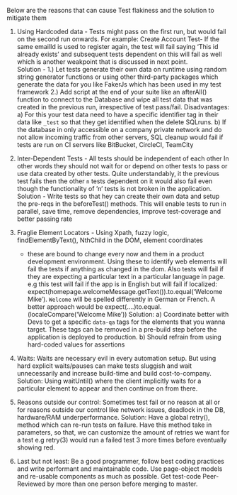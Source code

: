 Below are the reasons that can cause Test flakiness and the solution to mitigate them

1. Using Hardcoded data - Tests might pass on the first run, but would fail on the second run onwards. For example: 
  Create Account Test- If the same emailId is used to register again, the test will fail saying ‘This id already exists’ 
  and subsequent tests dependent on this will fail as well which is another weakpoint that is discussed in next point.  
  Solution - 1.) Let tests generate their own data on runtime using random string generator functions or using 
  other third-party packages which generate the data for you like FakerJs which has been used in my test framework
             2.) Add script at the end of your suite like an afterAll() function to connect to the Database and wipe all test data 
             that was created in the previous run,  irrespective of test pass/fail. 
              Disadvantages: a) For this your test data need to have a specific identifier tag in their data like `_test` so that 
                                they get identified when the delete SQLruns. 
                             b) If the database in only accessible on a company private network and do not allow incoming traffic 
                                from other servers, SQL cleanup would fail if tests are run on CI servers like BitBucket, CircleCI, TeamCity

2. Inter-Dependent Tests - All tests should be independent of each other In other words they should not wait for or depend on other tests to 
   pass or use data created by other tests. Quite understandably, it the previous test fails then the other `n` tests dependent on it would 
   also fail even though the functionality of ’n’ tests is not broken in the application.
   Solution - Write tests so that hey can create their own data and setup the pre-reqs in the beforeTest() methods. 
   This will enable tests to run in parallel, save time, remove dependencies, improve test-coverage and better passing rate

3. Fraglie Element Locators - Using Xpath, fuzzy logic, findElementByText(), NthChild in the DOM, element coordinates 
   - these are bound to change every now and them in a product development environment. 
   Using these to identify web elements will fail the tests if anything as changed in the dom. 
   Also tests will fail if they are expecting a particular text in a particular language in page. 
   e.g this test will fail if the app is in English but will fail if localized: expect(homepage.welcomeMessage.getText()).to.equal(‘Welcome Mike’). 
   `Welcome` will be spelled differently in German or French.  A better approach would be expect(….)to.equal.(localeCompare(‘Welcome Mike’))
   Solution: a) Coordinate better with Devs to get a specific `data-qa` tags for the elements that you wanna target. 
                These tags can be removed in a pre-build step before the application is deployed to production. 
             b) Should refrain from using hard-coded values for assertions

4. Waits: Waits are necessary evil in every automation setup. But using hard explicit waits/pauses can make tests sluggish and wait unnecessarily and 
   increase build-time and build cost-to-company. 
   Solution: Using waitUntil() where the client implicitly waits for a particular element to appear and then continue on from there.

5. Reasons outside our control: Sometimes test fail or no reason at all or for reasons outside our control like network issues, deadlock in the DB,
   hardware/RAM underperformance. 
   Solution: Have a global retry(), method which can re-run tests on failure. Have this method take in parameters, so that, we can customize the amount
   of retries we want for a test e.g retry(3) would run a failed test 3 more times before eventually showing red.

6. Last but not least: Be a good programmer, follow best coding practices and write performant and maintainable code. Use page-object models and re-usable components
   as much as possible. Get test-code Peer-Reviewed by more than one person before merging to master.


